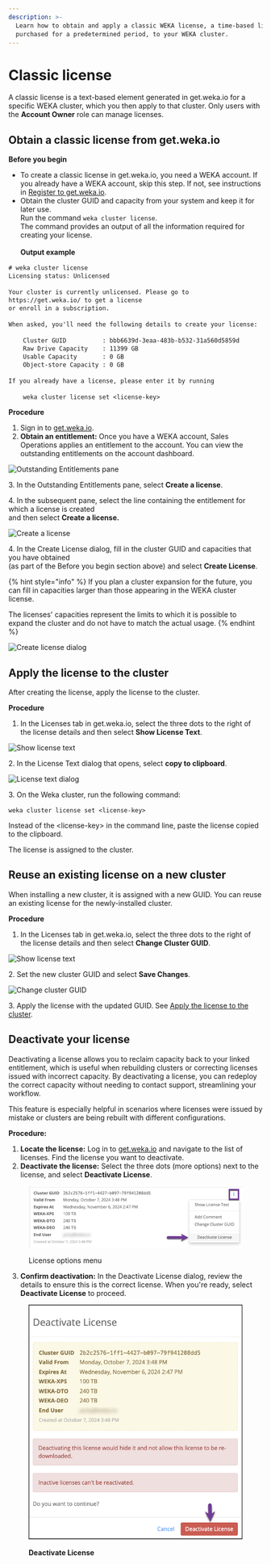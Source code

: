 ```yaml
---
description: >-
  Learn how to obtain and apply a classic WEKA license, a time-based license
  purchased for a predetermined period, to your WEKA cluster.
---
```


# Classic license

A classic license is a text-based element generated in get.weka.io for a specific WEKA cluster, which you then apply to that cluster. Only users with the **Account Owner** role can manage licenses.

## Obtain a classic license from get.weka.io

**Before you begin**

* To create a classic license in get.weka.io, you need a WEKA account. If you already have a WEKA account, skip this step. If not, see instructions in [Register to get.weka.io](../planning-and-installation/bare-metal/obtaining-the-weka-install-file.md#register-to-get.weka.io).
* Obtain the cluster GUID and capacity from your system and keep it for later use.\
  Run the command `weka cluster license`.\
  The command provides an output of all the information required for creating your license.\
  \
  **Output example**

```
# weka cluster license 
Licensing status: Unlicensed

Your cluster is currently unlicensed. Please go to https://get.weka.io/ to get a license
or enroll in a subscription.

When asked, you'll need the following details to create your license:

    Cluster GUID          : bbb6639d-3eaa-483b-b532-31a560d5859d
    Raw Drive Capacity    : 11399 GB
    Usable Capacity       : 0 GB
    Object-store Capacity : 0 GB

If you already have a license, please enter it by running

    weka cluster license set <license-key>
```

**Procedure**

1. Sign in to [get.weka.io](http://get.weka.io).
2. **Obtain an entitlement:** Once you have a WEKA account, Sales Operations applies an entitlement to the account. You can view the outstanding entitlements on the account dashboard.

![Outstanding Entitlements pane](../.gitbook/assets/getwekaio\_1\_outstanding\_entitlements.png)

3\. In the Outstanding Entitlements pane, select **Create a license**.

4\. In the subsequent pane, select the line containing the entitlement for which a license is created\
&#x20;   and then select **Create a license.**

![Create a license](../.gitbook/assets/getwekaio\_2\_create\_classic\_license.png)

4\. In the Create License dialog, fill in the cluster GUID and capacities that you have obtained \
&#x20;   (as part of the Before you begin section above) and select **Create License**.

{% hint style="info" %}
If you plan a cluster expansion for the future, you can fill in capacities larger than those appearing in the WEKA cluster license.

The licenses' capacities represent the limits to which it is possible to expand the cluster and do not have to match the actual usage.
{% endhint %}

![Create license dialog](../.gitbook/assets/getwekaio\_3\_create\_license\_dialog.png)

## Apply the license to the cluster

After creating the license, apply the license to the cluster.

**Procedure**

1. In the Licenses tab in get.weka.io, select the three dots to the right of the license details and then select **Show License Text**.

![Show license text](../.gitbook/assets/license\_menu\_show.png)

2\. In the License Text dialog that opens, select **copy to clipboard**.

![License text dialog](../.gitbook/assets/getwekaio\_5\_classic\_license\_text.png)

3\. On the Weka cluster, run the following command:

```
weka cluster license set <license-key>
```

Instead of the \<license-key> in the command line, paste the license copied to the clipboard.

The license is assigned to the cluster.

## Reuse an existing license on a new cluster

When installing a new cluster, it is assigned with a new GUID. You can reuse an existing license for the newly-installed cluster.

**Procedure**

1. In the Licenses tab in get.weka.io, select the three dots to the right of the license details and then select **Change Cluster GUID**.

![Show license text](../.gitbook/assets/license\_menu\_change\_guid.png)

2\. Set the new cluster GUID and select **Save Changes**.

![Change cluster GUID](../.gitbook/assets/getwekaio\_change\_cluster\_guid.png)

3\. Apply the license with the updated GUID. See [Apply the license to the cluster](classic-licensing.md#apply-the-license-to-the-cluster).

## Deactivate your license

Deactivating a license allows you to reclaim capacity back to your linked entitlement, which is useful when rebuilding clusters or correcting licenses issued with incorrect capacity. By deactivating a license, you can redeploy the correct capacity without needing to contact support, streamlining your workflow.

This feature is especially helpful in scenarios where licenses were issued by mistake or clusters are being rebuilt with different configurations.

**Procedure:**

1. **Locate the license:** Log in to [get.weka.io](https://get.weka.io) and navigate to the list of licenses. Find the license you want to deactivate.
2. **Deactivate the license:** Select the three dots (more options) next to the license, and select **Deactivate License**.

<figure><img src="../.gitbook/assets/license_menu_deactivate.png" alt="" width="563"><figcaption><p>License options menu</p></figcaption></figure>



3. **Confirm deactivation:** In the Deactivate License dialog, review the details to ensure this is the correct license. When you're ready, select **Deactivate License** to proceed.

<figure><img src="../.gitbook/assets/deactivate_license.png" alt="" width="460"><figcaption><p><strong>Deactivate License</strong></p></figcaption></figure>

